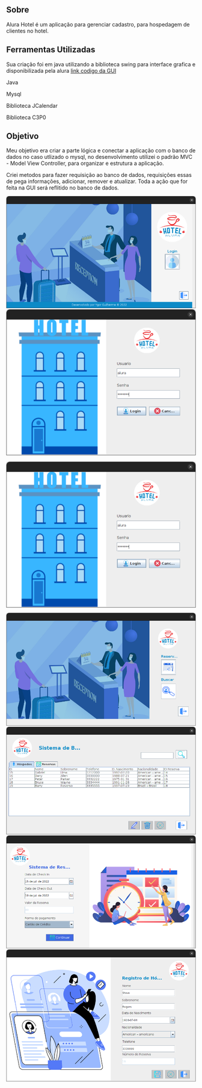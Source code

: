 ## Sobre

Alura Hotel é um aplicação para gerenciar cadastro, para hospedagem de clientes no hotel.

## Ferramentas Utilizadas

Sua criação foi em java utilizando a biblioteca swing para interface grafica e disponibilizada pela alura [link codigo da GUI](https://github.com/alura-challenges/challenge-one-alura-hotel-br)

Java

Mysql

Biblioteca JCalendar

Biblioteca C3P0

## Objetivo

Meu objetivo era criar a parte lógica e conectar a aplicação com o banco de dados no caso utlizado o mysql, no desenvolvimento utilizei o padrão MVC - Model View Controller, para organizar e estrutura a aplicação.

Criei metodos para fazer requisição ao banco de dados, requisições essas de pega informações, adicionar, remover e atualizar. Toda a ação que for feita na GUI será reflitido no banco de dados.

![Tela Inicial](image/inicial.png)
![Tela Login](image/login.png)

<img align="center" src="image/login.png"/>

![Tela Menu de Usuario](image/menuUsuario.png)
![Tela Informação](image/telaInformacao.png)
![Tela de Reserva](image/telaReserva.png)
![Tela Cadastra Cliente](image/cadastraCliente.png)
